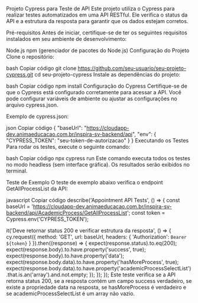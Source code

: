 Projeto Cypress para Teste de API
Este projeto utiliza o Cypress para realizar testes automatizados em uma API RESTful. Ele verifica o status da API e a estrutura da resposta para garantir que os dados estejam corretos.

Pré-requisitos
Antes de iniciar, certifique-se de ter os seguintes requisitos instalados em seu ambiente de desenvolvimento:

Node.js
npm (gerenciador de pacotes do Node.js)
Configuração do Projeto
Clone o repositório:

bash
Copiar código
git clone https://github.com/seu-usuario/seu-projeto-cypress.git
cd seu-projeto-cypress
Instale as dependências do projeto:

bash
Copiar código
npm install
Configuração do Cypress
Certifique-se de que o Cypress está configurado corretamente para acessar a API. Você pode configurar variáveis de ambiente ou ajustar as configurações no arquivo cypress.json.

Exemplo de cypress.json:

json
Copiar código
{
  "baseUrl": "https://cloudapp-dev.animaeducacao.com.br/inspira-sv-backend/api",
  "env": {
    "CYPRESS_TOKEN": "seu-token-de-autorizacao"
  }
}
Executando os Testes
Para rodar os testes, execute o seguinte comando:

bash
Copiar código
npx cypress run
Este comando executa todos os testes no modo headless (sem interface gráfica). Os resultados serão exibidos no terminal.

Teste de Exemplo
O teste de exemplo abaixo verifica o endpoint GetAllProcessList da API:

javascript
Copiar código
describe('Appointment API Tests', () => {
  const baseUrl = 'https://cloudapp-dev.animaeducacao.com.br/inspira-sv-backend/api/AcademicProcess/GetAllProcessList';
  const token = Cypress.env('CYPRESS_TOKEN');

  it('Deve retornar status 200 e verificar estrutura da resposta', () => {
    cy.request({
      method: 'GET',
      url: baseUrl,
      headers: {
        'Authorization': `Bearer ${token}`
      }
    }).then((response) => {
      expect(response.status).to.eq(200);
      expect(response.body).to.have.property('success', true);
      expect(response.body).to.have.property('data');
      expect(response.body.data).to.have.property('hasMoreProcess', true);
      expect(response.body.data).to.have.property('academicProcessSelectList').that.is.an('array').and.not.empty;
    });
  });
});
Este teste verifica se a API retorna status 200, se a resposta contém um campo success verdadeiro, se existe a propriedade data na resposta, se hasMoreProcess é verdadeiro e se academicProcessSelectList é um array não vazio.